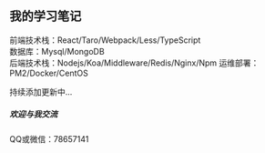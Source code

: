 ## 我的学习笔记
前端技术栈：React/Taro/Webpack/Less/TypeScript  
数据库：Mysql/MongoDB  
后端技术栈：Nodejs/Koa/Middleware/Redis/Nginx/Npm
运维部署：PM2/Docker/CentOS  


持续添加更新中...

##### 欢迎与我交流
QQ或微信：78657141
